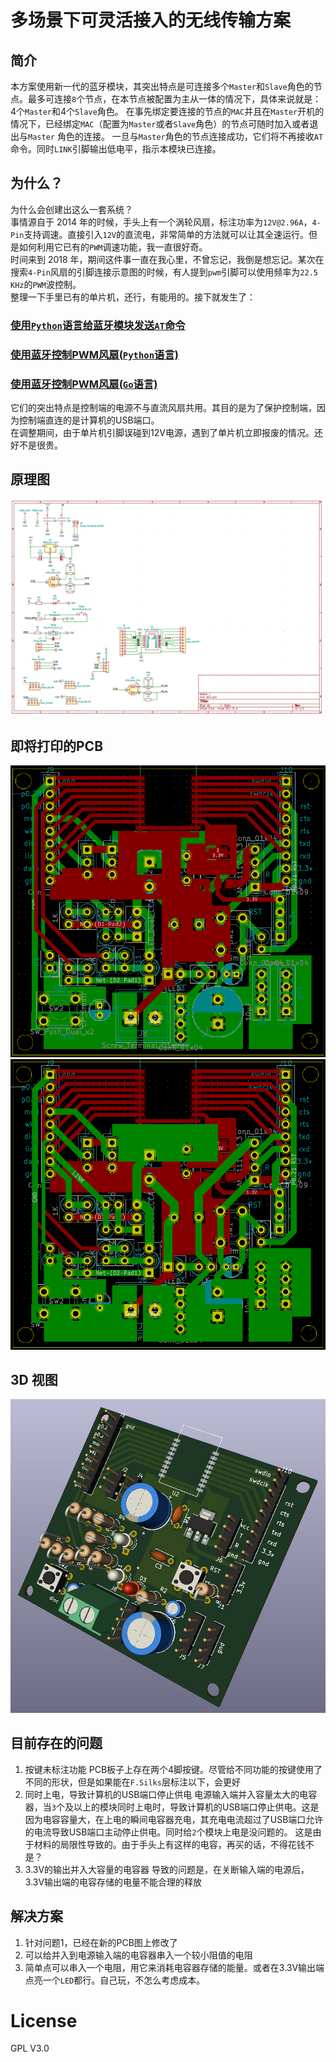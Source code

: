 # 多场景下可灵活接入的无线传输方案

## 简介
本方案使用新一代的蓝牙模块，其突出特点是可连接多个`Master`和`Slave`角色的节点。最多可连接`8`个节点，在本节点被配置为主从一体的情况下，具体来说就是：4个`Master`和4个`Slave`角色。
在事先绑定要连接的节点的`MAC`并且在`Master`开机的情况下，已经绑定`MAC`（配置为`Master`或者`Slave`角色）的节点可随时加入或者退出与`Master` 角色的连接。
一旦与`Master`角色的节点连接成功，它们将不再接收`AT`命令。同时`LINK`引脚输出低电平，指示本模块已连接。
## 为什么？
为什么会创建出这么一套系统？</br>
事情源自于 2014 年的时候，手头上有一个涡轮风扇，标注功率为`12V@2.96A`，`4-Pin`支持调速。直接引入`12V`的直流电，非常简单的方法就可以让其全速运行。但是如何利用它已有的`PWM`调速功能，我一直很好奇。</br>
时间来到 2018 年，期间这件事一直在我心里，不曾忘记，我倒是想忘记。某次在搜索`4-Pin`风扇的引脚连接示意图的时候，有人提到`pwm`引脚可以使用频率为`22.5 KHz`的`PWM`波控制。</br>
整理一下手里已有的单片机，还行，有能用的。接下就发生了：
### [使用`Python`语言给蓝牙模块发送`AT`命令](https://github.com/Iflier/QueryBLT)
### [使用蓝牙控制PWM风扇(`Python`语言)](https://github.com/Iflier/fanAndBLT)
### [使用蓝牙控制PWM风扇(`Go`语言)](https://github.com/Iflier/fanAndBLTGo)
它们的突出特点是控制端的电源不与直流风扇共用。其目的是为了保护控制端，因为控制端直连的是计算机的USB端口。</br>
在调整期间，由于单片机引脚误碰到12V电源，遇到了单片机立即报废的情况。还好不是很贵。
## 原理图
![原理图](https://github.com/Iflier/BTCluster/blob/master/images/Schematic.PNG)
## 即将打印的PCB
![PCB正面](https://github.com/Iflier/BTCluster/blob/master/images/PCB_front.PNG)
![PCB背面](https://github.com/Iflier/BTCluster/blob/master/images/PCB_back.PNG)
## 3D 视图
![3D模型](https://github.com/Iflier/BTCluster/blob/master/images/3D.PNG)


## 目前存在的问题
1. 按键未标注功能
PCB板子上存在两个4脚按键。尽管给不同功能的按键使用了不同的形状，但是如果能在`F.Silks`层标注以下，会更好
2. 同时上电，导致计算机的USB端口停止供电
电源输入端并入容量太大的电容器，当`3`个及以上的模块同时上电时，导致计算机的USB端口停止供电。这是因为电容容量大，在上电的瞬间电容器充电，其充电电流超过了USB端口允许的电流导致USB端口主动停止供电。同时给`2`个模块上电是没问题的。
这是由于材料的局限性导致的。由于手头上有这样的电容，再买的话，不得花钱不是？
3. 3.3V的输出并入大容量的电容器
导致的问题是，在关断输入端的电源后，3.3V输出端的电容存储的电量不能合理的释放
## 解决方案
1. 针对问题1，已经在新的PCB图上修改了
2. 可以给并入到电源输入端的电容器串入一个较小阻值的电阻
3. 简单点可以串入一个电阻，用它来消耗电容器存储的能量。或者在3.3V输出端点亮一个`LED`都行。自己玩，不怎么考虑成本。

# License
GPL V3.0
